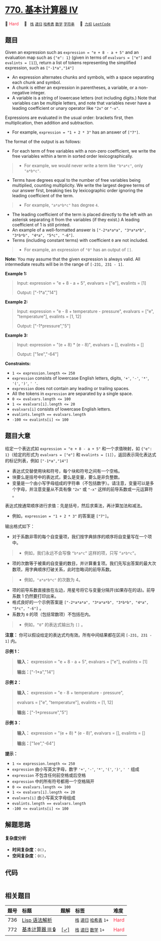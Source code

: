 # [770. 基本计算器 IV](https://2xiao.github.io/leetcode-js/problem/0770.html)

🔴 <font color=#ff334b>Hard</font>&emsp; 🔖&ensp; [`栈`](/tag/stack.md) [`递归`](/tag/recursion.md) [`哈希表`](/tag/hash-table.md) [`数学`](/tag/math.md) [`字符串`](/tag/string.md)&emsp; 🔗&ensp;[`力扣`](https://leetcode.cn/problems/basic-calculator-iv) [`LeetCode`](https://leetcode.com/problems/basic-calculator-iv)

## 题目

Given an expression such as `expression = "e + 8 - a + 5"` and an evaluation
map such as `{"e": 1}` (given in terms of `evalvars = ["e"]` and `evalints =
[1]`), return a list of tokens representing the simplified expression, such as
`["-1*a","14"]`

  * An expression alternates chunks and symbols, with a space separating each chunk and symbol.
  * A chunk is either an expression in parentheses, a variable, or a non-negative integer.
  * A variable is a string of lowercase letters (not including digits.) Note that variables can be multiple letters, and note that variables never have a leading coefficient or unary operator like `"2x"` or `"-x"`.

Expressions are evaluated in the usual order: brackets first, then
multiplication, then addition and subtraction.

  * For example, `expression = "1 + 2 * 3"` has an answer of `["7"]`.

The format of the output is as follows:

  * For each term of free variables with a non-zero coefficient, we write the free variables within a term in sorted order lexicographically. 
> 
> * For example, we would never write a term like `"b*a*c"`, only `"a*b*c"`.
  * Terms have degrees equal to the number of free variables being multiplied, counting multiplicity. We write the largest degree terms of our answer first, breaking ties by lexicographic order ignoring the leading coefficient of the term. 
> 
> * For example, `"a*a*b*c"` has degree `4`.
  * The leading coefficient of the term is placed directly to the left with an asterisk separating it from the variables (if they exist.) A leading coefficient of 1 is still printed.
  * An example of a well-formatted answer is `["-2*a*a*a", "3*a*a*b", "3*b*b", "4*a", "5*c", "-6"]`.
  * Terms (including constant terms) with coefficient `0` are not included. 
> 
> * For example, an expression of `"0"` has an output of `[]`.

**Note:** You may assume that the given expression is always valid. All
intermediate results will be in the range of `[-231, 231 - 1]`.



**Example 1:**

> Input: expression = "e + 8 - a + 5", evalvars = ["e"], evalints = [1]
> 
> Output: ["-1*a","14"]

**Example 2:**

> Input: expression = "e - 8 + temperature - pressure", evalvars = ["e", "temperature"], evalints = [1, 12]
> 
> Output: ["-1*pressure","5"]

**Example 3:**

> Input: expression = "(e + 8) * (e - 8)", evalvars = [], evalints = []
> 
> Output: ["1*e*e","-64"]

**Constraints:**

  * `1 <= expression.length <= 250`
  * `expression` consists of lowercase English letters, digits, `'+'`, `'-'`, `'*'`, `'('`, `')'`, `' '`.
  * `expression` does not contain any leading or trailing spaces.
  * All the tokens in `expression` are separated by a single space.
  * `0 <= evalvars.length <= 100`
  * `1 <= evalvars[i].length <= 20`
  * `evalvars[i]` consists of lowercase English letters.
  * `evalints.length == evalvars.length`
  * `-100 <= evalints[i] <= 100`


## 题目大意

给定一个表达式如 `expression = "e + 8 - a + 5"` 和一个求值映射，如 `{"e": 1}`（给定的形式为 `evalvars
= ["e"]` 和 `evalints = [1]`），返回表示简化表达式的标记列表，例如 `["-1*a","14"]`

  * 表达式交替使用块和符号，每个块和符号之间有一个空格。
  * 块要么是括号中的表达式，要么是变量，要么是非负整数。
  * 变量是一个由小写字母组成的字符串（不包括数字）。请注意，变量可以是多个字母，并注意变量从不具有像 `"2x"` 或 `"-x"` 这样的前导系数或一元运算符 。

表达式按通常顺序进行求值：先是括号，然后求乘法，再计算加法和减法。

  * 例如，`expression = "1 + 2 * 3"` 的答案是 `["7"]`。

输出格式如下：

  * 对于系数非零的每个自变量项，我们按字典排序的顺序将自变量写在一个项中。 
> 
> * 例如，我们永远不会写像 `“b*a*c”` 这样的项，只写 `“a*b*c”`。
  * 项的次数等于被乘的自变量的数目，并计算重复项。我们先写出答案的最大次数项，用字典顺序打破关系，此时忽略词的前导系数。 
> 
> * 例如，`"a*a*b*c"` 的次数为 4。
  * 项的前导系数直接放在左边，用星号将它与变量分隔开(如果存在的话)。前导系数 1 仍然要打印出来。
  * 格式良好的一个示例答案是 `["-2*a*a*a", "3*a*a*b", "3*b*b", "4*a", "5*c", "-6"]` 。
  * 系数为 `0` 的项（包括常数项）不包括在内。 
> 
> * 例如，`“0”` 的表达式输出为 `[]` 。

**注意：** 你可以假设给定的表达式均有效。所有中间结果都在区间 `[-231, 231 - 1]` 内。



**示例 1：**

> 
> 
> 
> 
> 
> **输入：** expression = "e + 8 - a + 5", evalvars = ["e"], evalints = [1]
> 
> **输出：**["-1*a","14"]
> 
> 

**示例 2：**

> 
> 
> 
> 
> 
> **输入：** expression = "e - 8 + temperature - pressure",
> 
> evalvars = ["e", "temperature"], evalints = [1, 12]
> 
> **输出：**["-1*pressure","5"]
> 
> 

**示例 3：**

> 
> 
> 
> 
> 
> **输入：** expression = "(e + 8) * (e - 8)", evalvars = [], evalints = []
> 
> **输出：**["1*e*e","-64"]
> 
> 



**提示：**

  * `1 <= expression.length <= 250`
  * `expression` 由小写英文字母，数字 `'+'`, `'-'`, `'*'`, `'('`, `')'`, `' '` 组成
  * `expression` 不包含任何前空格或后空格
  * `expression` 中的所有符号都用一个空格隔开
  * `0 <= evalvars.length <= 100`
  * `1 <= evalvars[i].length <= 20`
  * `evalvars[i]` 由小写英文字母组成
  * `evalints.length == evalvars.length`
  * `-100 <= evalints[i] <= 100`


## 解题思路

#### 复杂度分析

- **时间复杂度**：`O()`，
- **空间复杂度**：`O()`，

## 代码

```javascript

```

## 相关题目

<!-- prettier-ignore -->
| 题号 | 标题 | 题解 | 标签 | 难度 |
| :------: | :------ | :------: | :------ | :------ |
| 736 | [Lisp 语法解析](https://leetcode.com/problems/parse-lisp-expression) |  |  [`栈`](/tag/stack.md) [`递归`](/tag/recursion.md) [`哈希表`](/tag/hash-table.md) `1+` | <font color=#ff334b>Hard</font> |
| 772 | [基本计算器 III 🔒](https://leetcode.com/problems/basic-calculator-iii) | [[✓]](/problem/0772.md) |  [`栈`](/tag/stack.md) [`递归`](/tag/recursion.md) [`数学`](/tag/math.md) `1+` | <font color=#ff334b>Hard</font> |
